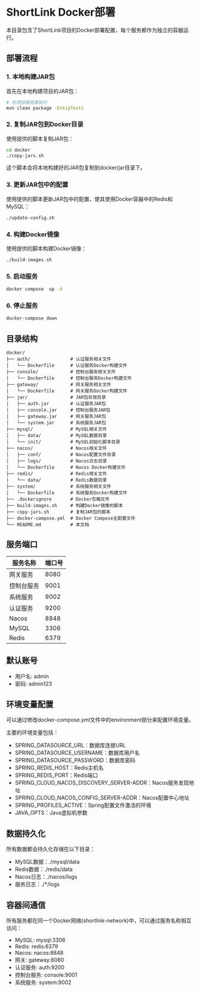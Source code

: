 # ShortLink Docker部署

本目录包含了ShortLink项目的Docker部署配置，每个服务都作为独立的容器运行。

## 部署流程

### 1. 本地构建JAR包

首先在本地构建项目的JAR包：

```bash
# 在项目根目录执行
mvn clean package -DskipTests
```

### 2. 复制JAR包到Docker目录

使用提供的脚本复制JAR包：

```bash
cd docker
./copy-jars.sh
```

这个脚本会将本地构建好的JAR包复制到docker/jar目录下。

### 3. 更新JAR包中的配置

使用提供的脚本更新JAR包中的配置，使其使用Docker容器中的Redis和MySQL：

```bash
./update-config.sh
```

### 4. 构建Docker镜像

使用提供的脚本构建Docker镜像：

```bash
./build-images.sh
```

### 5. 启动服务

```bash
docker compose  up -d
```

### 6. 停止服务

```bash
docker-compose down
```

## 目录结构

```
docker/
├── auth/               # 认证服务相关文件
│   └── Dockerfile      # 认证服务Docker构建文件
├── console/            # 控制台服务相关文件
│   └── Dockerfile      # 控制台服务Docker构建文件
├── gateway/            # 网关服务相关文件
│   └── Dockerfile      # 网关服务Docker构建文件
├── jar/                # JAR包存放目录
│   ├── auth.jar        # 认证服务JAR包
│   ├── console.jar     # 控制台服务JAR包
│   ├── gateway.jar     # 网关服务JAR包
│   └── system.jar      # 系统服务JAR包
├── mysql/              # MySQL相关文件
│   ├── data/           # MySQL数据目录
│   └── init/           # MySQL初始化脚本目录
├── nacos/              # Nacos相关文件
│   ├── conf/           # Nacos配置文件目录
│   ├── logs/           # Nacos日志目录
│   └── Dockerfile      # Nacos Docker构建文件
├── redis/              # Redis相关文件
│   └── data/           # Redis数据目录
├── system/             # 系统服务相关文件
│   └── Dockerfile      # 系统服务Docker构建文件
├── .dockerignore       # Docker忽略文件
├── build-images.sh     # 构建Docker镜像的脚本
├── copy-jars.sh        # 复制JAR包的脚本
├── docker-compose.yml  # Docker Compose主配置文件
└── README.md           # 本文档
```

## 服务端口

| 服务名称 | 端口号  |
|---------|------|
| 网关服务 | 8080 |
| 控制台服务 | 9001 |
| 系统服务 | 9002 |
| 认证服务 | 9200 |
| Nacos | 8848 |
| MySQL | 3306 |
| Redis | 6379 |

## 默认账号

- 用户名: admin
- 密码: admin123

## 环境变量配置

可以通过修改docker-compose.yml文件中的environment部分来配置环境变量。

主要的环境变量包括：

- SPRING_DATASOURCE_URL：数据库连接URL
- SPRING_DATASOURCE_USERNAME：数据库用户名
- SPRING_DATASOURCE_PASSWORD：数据库密码
- SPRING_REDIS_HOST：Redis主机名
- SPRING_REDIS_PORT：Redis端口
- SPRING_CLOUD_NACOS_DISCOVERY_SERVER-ADDR：Nacos服务发现地址
- SPRING_CLOUD_NACOS_CONFIG_SERVER-ADDR：Nacos配置中心地址
- SPRING_PROFILES_ACTIVE：Spring配置文件激活的环境
- JAVA_OPTS：Java虚拟机参数

## 数据持久化

所有数据都会持久化存储在以下目录：

- MySQL数据：./mysql/data
- Redis数据：./redis/data
- Nacos日志：./nacos/logs
- 服务日志：./*/logs

## 容器间通信

所有服务都在同一个Docker网络(shortlink-network)中，可以通过服务名称相互访问：

- MySQL: mysql:3306
- Redis: redis:6379
- Nacos: nacos:8848
- 网关: gateway:8080
- 认证服务: auth:9200
- 控制台服务: console:9001
- 系统服务: system:9002 